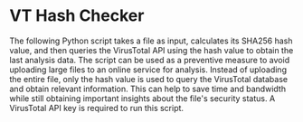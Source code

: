 # VT Hash Checker
The following Python script takes a file as input, calculates its SHA256 hash value, and then queries the VirusTotal API using the hash value to obtain the last analysis data. The script can be used as a preventive measure to avoid uploading large files to an online service for analysis. Instead of uploading the entire file, only the hash value is used to query the VirusTotal database and obtain relevant information. This can help to save time and bandwidth while still obtaining important insights about the file's security status. A VirusTotal API key is required to run this script.

